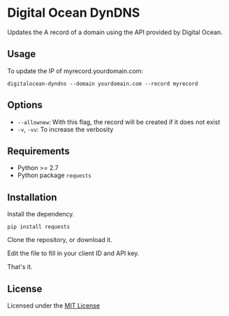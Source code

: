 Digital Ocean DynDNS
====================

Updates the A record of a domain using the API provided by Digital Ocean.

Usage
-----

To update the IP of myrecord.yourdomain.com:

    digitalocean-dyndns --domain yourdomain.com --record myrecord

Options
-------

* `--allownew`: With this flag, the record will be created if it does not exist
* `-v`, `-vv`: To increase the verbosity

Requirements
------------

* Python >= 2.7
* Python package `requests`

Installation
------------

Install the dependency.

    pip install requests

Clone the repository, or download it.

Edit the file to fill in your client ID and API key.

That's it.

License
-------

Licensed under the [MIT License](http://www.opensource.org/licenses/mit-license.php)
